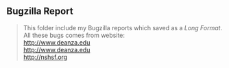  Bugzilla Report
---------------
 >This folder include my Bugzilla reports which saved as a *Long Format*.  
 All these bugs comes from website:   
 <http://www.deanza.edu>  
 <http://www.deanza.edu>    
 <http://nshsf.org>  
